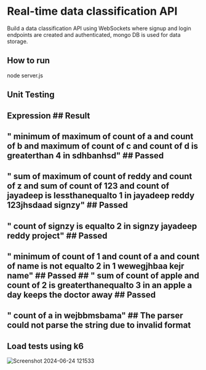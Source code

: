 # Real-time data classification API
Build a data classification API using WebSockets where signup and login endpoints are created and authenticated, mongo DB is used for data storage.
## How to run
node server.js
## Unit Testing
## Expression                                                                                                                                                  ## Result
## " minimum of maximum of count of a and count of b and maximum of count of c and count of d is greaterthan 4 in sdhbanhsd"                                   ## Passed
## " sum of maximum of count of reddy and count of z and sum of count of 123 and count of jayadeep is lessthanequalto 1 in jayadeep reddy 123jhsdaad signzy"   ##  Passed
## " count of signzy is equalto 2 in signzy jayadeep reddy project"                                                                                            ##  Passed
## " minimum of count of 1 and count of a and count of name is not equalto 2 in 1 wewegjhbaa kejr name"                                                        ##  Passed       ## " sum of count of apple and count of 2 is greaterthanequalto 3 in an apple a day keeps the doctor away                                                      ## Passed
## " count of a in wejbbmsbama"                                                                                         ## The parser could not parse the string due to invalid format

## Load tests using k6
![Screenshot 2024-06-24 121533](https://github.com/Jayadeepreddy-cyber/real-time-data-classification-api/assets/61975079/29fe3bd8-7757-4025-a767-856c32bb5749)
